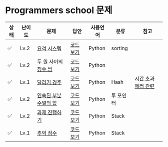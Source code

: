 # Programmers school 문제

| 상태 | 난이도 | 문제                                                                                      | 답안                               | 사용언어 | 분류      | 참고                                                   |
| ---- | ------ | ----------------------------------------------------------------------------------------- | ---------------------------------- | -------- | --------- | ------------------------------------------------------ |
| ✅   | Lv.2   | [요격 시스템](https://school.programmers.co.kr/learn/courses/30/lessons/181188)           | [코드 보기](./answer/230517_01.py) | Python   | sorting   |                                                        |
| ✅   | Lv.2   | [두 원 사이의 정수 쌍](https://school.programmers.co.kr/learn/courses/30/lessons/181187)  | [코드 보기](./answer/230518_01.py) | Python   |           |                                                        |
| ✅   | Lv.1   | [달리기 경주](https://school.programmers.co.kr/learn/courses/30/lessons/178871)           | [코드 보기](./answer/230518_02.py) | Python   | Hash      | [시간 초과 에러 관련](https://limelbe.tistory.com/286) |
| ✅   | Lv.2   | [연속된 부분 수열의 합](https://school.programmers.co.kr/learn/courses/30/lessons/178870) | [코드 보기](./answer/230520_01.py) | Python   | 투 포인터 |                                                        |
| ✅   | Lv.2   | [과제 진행하기](https://school.programmers.co.kr/learn/courses/30/lessons/176962)         | [코드 보기](./answer/230524_01.py) | Python   | Stack     |                                                        |
| ✅   | Lv.1   | [추억 점수](https://school.programmers.co.kr/learn/courses/30/lessons/176963)             | [코드 보기](./answer/230525_01.py) | Python   | Stack     |                                                        |
